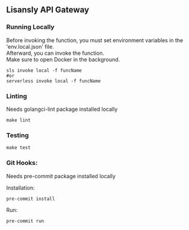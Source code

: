 ## Lisansly API Gateway

### Running Locally

Before invoking the function, you must set environment variables in the 'env.local.json' file.</br>
Afterward, you can invoke the function.</br>
Make sure to open Docker in the background.

```shell
sls invoke local -f funcName
#or
serverless invoke local -f funcName
```

### Linting
Needs golangci-lint package installed locally

```shell
make lint
```

### Testing

```shell
make test
```

### Git Hooks:
Needs pre-commit package installed locally

Installation:
```shell
pre-commit install
```

Run:
```shell
pre-commit run
```
